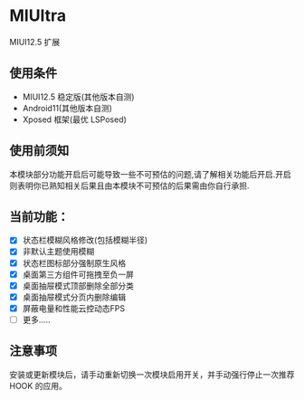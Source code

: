 # MIUltra

MIUI12.5 扩展

## 使用条件

- MIUI12.5 稳定版(其他版本自测)
- Android11(其他版本自测)
- Xposed 框架(最优 LSPosed)

## 使用前须知

本模块部分功能开启后可能导致一些不可预估的问题,请了解相关功能后开启.开启则表明你已熟知相关后果且由本模块不可预估的后果需由你自行承担.

## 当前功能：

- [x] 状态栏模糊风格修改(包括模糊半径)
- [x] 非默认主题使用模糊
- [x] 状态栏图标部分强制原生风格
- [x] 桌面第三方组件可拖拽至负一屏
- [x] 桌面抽屉模式顶部删除全部分类
- [x] 桌面抽屉模式分页内删除编辑
- [x] 屏蔽电量和性能云控动态FPS
- [ ] 更多.....

## 注意事项

安装或更新模块后，请手动重新切换一次模块启用开关，并手动强行停止一次推荐 HOOK 的应用。
